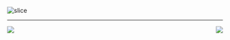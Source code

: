 ![slice](https://capsule-render.vercel.app/api?type=slice&color=auto&height=200&text=YUN%20YOUNG%20YEE&fontSize=60&fontAlign=70&rotate=13&fontAlignY=25&desc=Still%20Learning%20Developer&descAlign=85&descAlignY=44)
***
<img align="left" src="https://github-readme-stats.vercel.app/api?username=yunyoungyee&show_icons=true&theme=buefy"/>
<img align="right" src="https://github-readme-stats.vercel.app/api/top-langs/?username=yunyoungyee&theme=dracula&exclude_repo=Computer-Science-Engineering&layout=compact&langs_count=10"/>
